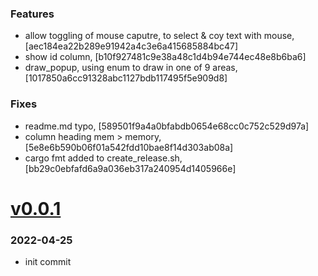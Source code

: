 ### Features
+ allow toggling of mouse caputre, to select &  coy text with mouse, [aec184ea22b289e91942a4c3e6a415685884bc47]
+ show id column, [b10f927481c9e38a48c1d4b94e744ec48e8b6ba6]
+ draw_popup, using enum to draw in one of 9 areas, [1017850a6cc91328abc1127bdb117495f5e909d8]

### Fixes
+ readme.md typo, [589501f9a4a0bfabdb0654e68cc0c752c529d97a]
+ column heading mem > memory, [5e8e6b590b06f01a542fdd10bae8f14d303ab08a]
+ cargo fmt added to create_release.sh, [bb29c0ebfafd6a9a036eb317a240954d1405966e]

# <a href='https://github.com/mrjackwills/oxker/releases/tag/v0.0.1'>v0.0.1</a>
### 2022-04-25

+ init commit
